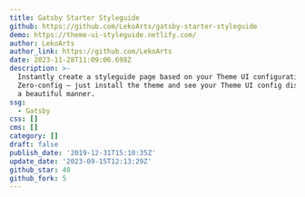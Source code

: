```yaml
---
title: Gatsby Starter Styleguide
github: https://github.com/LekoArts/gatsby-starter-styleguide
demo: https://theme-ui-styleguide.netlify.com/
author: LekoArts
author_link: https://github.com/LekoArts
date: 2023-11-28T11:09:06.698Z
description: >-
  Instantly create a styleguide page based on your Theme UI configuration.
  Zero-config — just install the theme and see your Theme UI config displayed in
  a beautiful manner.
ssg:
  - Gatsby
css: []
cms: []
category: []
draft: false
publish_date: '2019-12-31T15:10:35Z'
update_date: '2023-09-15T12:13:29Z'
github_star: 40
github_fork: 5
---
```

